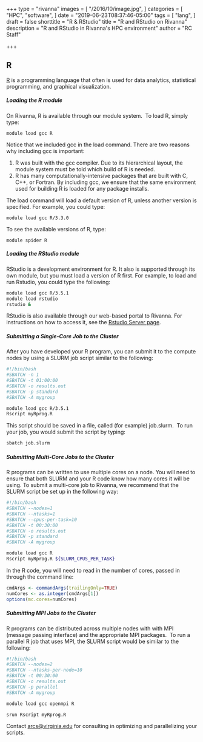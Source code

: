 +++
type = "rivanna"
images = [
  "/2016/10/image.jpg",
]
categories = [
  "HPC",
  "software",
]
date = "2019-06-23T08:37:46-05:00"
tags = [
  "lang",
]
draft = false
shorttitle = "R & RStudio"
title = "R and RStudio on Rivanna"
description = "R and RStudio in Rivanna's HPC environment"
author = "RC Staff"

+++

## R

[R]( https://www.r-project.org/) is a programming language that often is used for data analytics, statistical programming, and graphical visualization.


##### Loading the R module
On Rivanna, R is available through our module system.  To load R, simply type:

`
module load gcc R
`

Notice that we included gcc in the load command. There are two reasons why including gcc is important:
1.  R was built with the gcc compiler.  Due to its hierarchical layout, the module system must be told which build of R is needed.
2.  R has many computationally-intensive packages that are built with C, C++, or Fortran. By including gcc, we ensure that the same environment used for building R is loaded for any package installs.

The load command will load a default version of R, unless another version is specified.  For example, you could type:

`
module load gcc R/3.3.0
`

To see the available versions of R, type:

`
module spider R
`

##### Loading the RStudio module

RStudio is a development environment for R.  It also is supported through its own module, but you must load a version of R first. For example, to load and run Rstudio, you could type the following:

```bash
module load gcc R/3.5.1 
module load rstudio 
rstudio & 
```

RStudio is also available through our web-based portal to Rivanna.  For instructions on how to access it, see the [Rstudio Server page](https://arcs.virginia.edu/rstudio-server).  



##### Submitting a Single-Core Job to the Cluster
After you have developed your R program, you can submit it to the compute nodes by using a SLURM job script similar to the following: 

```bash
#!/bin/bash
#SBATCH -n 1
#SBATCH -t 01:00:00
#SBATCH -o results.out
#SBATCH -p standard
#SBATCH -A mygroup

module load gcc R/3.5.1
Rscript myRprog.R
```
This script should be saved in a file, called (for example) job.slurm.  To run your job, you would submit the script by typing:

```bash
sbatch job.slurm
```


##### Submitting Multi-Core Jobs to the Cluster
R programs can be written to use multiple cores on a node.  You will need to ensure that both SLURM and your R code know how many cores it will be using.  To submit a multi-core job to Rivanna, we recommend that the SLURM script be set up in the following way:

```bash
#!/bin/bash
#SBATCH --nodes=1
#SBATCH --ntasks=1
#SBATCH --cpus-per-task=10      
#SBATCH -t 00:30:00
#SBATCH -o results.out
#SBATCH -p standard
#SBATCH -A mygroup

module load gcc R
Rscript myRprog.R ${SLURM_CPUS_PER_TASK}
```

In the R code, you will need to read in the number of cores, passed in through the command line:


```R
cmdArgs <- commandArgs(trailingOnly=TRUE)
numCores <- as.integer(cmdArgs[1])
options(mc.cores=numCores) 
```



##### Submitting MPI Jobs to the Cluster

R programs can be distributed across multiple nodes with with MPI (message passing interface) and the appropriate MPI packages.  To run a parallel R job that uses MPI, the SLURM script would be similar to the following:

```bash
#!/bin/bash
#SBATCH --nodes=2
#SBATCH --ntasks-per-node=10
#SBATCH -t 00:30:00
#SBATCH -o results.out
#SBATCH -p parallel
#SBATCH -A mygroup

module load gcc openmpi R

srun Rscript myRprog.R
```


Contact arcs@virginia.edu for consulting in optimizing and parallelizing your scripts.
